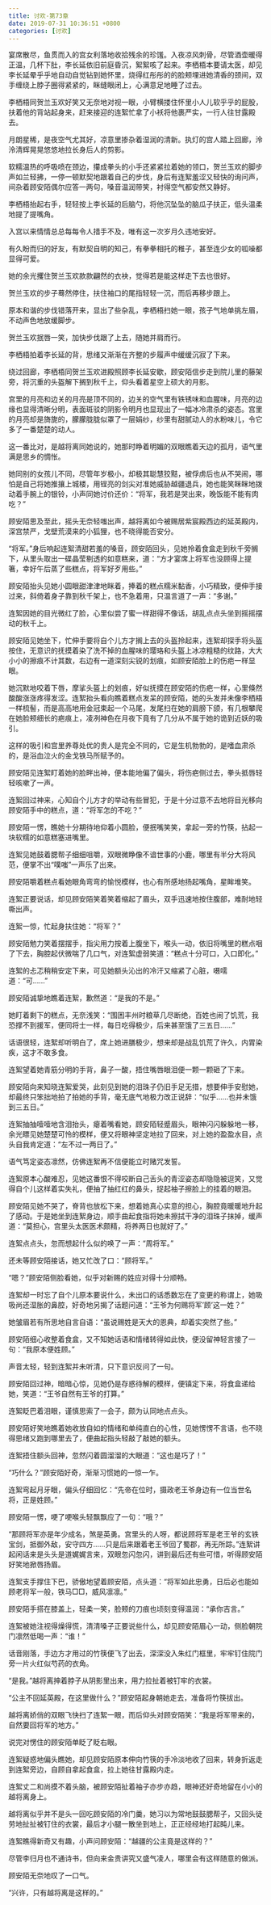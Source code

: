 ```yaml
---
title: 讨欢-第73章
date: 2019-07-31 10:36:51 +0800
categories: [讨欢]
---
```


宴席散尽，鱼贯而入的宫女利落地收拾残余的珍馐。入夜凉风刺骨，尽管酒壶暖得正温，几杯下肚，李长延依旧前庭昏沉，絮絮咳了起来。李栖梧本要请太医，却见李长延晕乎乎地自动自觉钻到她怀里，烧得红彤彤的的脸颊埋进她清香的颈间，双手缠绕上脖子圈得紧紧的，眯缝眼闭上，心满意足地睡了过去。

李栖梧同贺兰玉欢好笑又无奈地对视一眼，小臂横搂住怀里小人儿软乎乎的屁股，扶着他的背站起身来，赶来接迎的连絮忙拿了小袄将他裹严实，一行人往甘露殿去。

月朗星稀，是夜空气尤其好，凉意里掺杂着湿润的清新。执灯的宫人踏上回廊，泠泠清辉晃晃悠悠地拉长身后人的剪影。

软糯温热的呼吸喷在颈边，攥成拳头的小手还紧紧拉着她的领口，贺兰玉欢的脚步声如兰轻拂，一停一顿默契地跟着自己的步伐，身后有连絮羞涩又轻快的询问声，间杂着顾安陌偶尔应答一两句，嗓音温润带笑，衬得空气都安然又静好。

李栖梧抬起右手，轻轻按上李长延的后脑勺，将他沉坠坠的脑瓜子扶正，低头温柔地提了提嘴角。

入宫以来情情总总每每令人措手不及，唯有这一次岁月久违地安好。

有久盼而归的好友，有默契自明的知己，有拳拳相托的稚子，甚至连少女的呱噪都显得可爱。

她的余光攫住贺兰玉欢款款翩然的衣袂，觉得若是能这样走下去也很好。

贺兰玉欢的步子蓦然停住，扶住袖口的尾指轻轻一沉，而后再移步跟上。

原本和谐的步伐错落开来，显出了些杂乱，李栖梧扫她一眼，孩子气地单挑左眉，不动声色地放缓脚步。

贺兰玉欢抿唇一笑，加快步伐跟了上去，随她并肩而行。

李栖梧拍着李长延的背，思绪又渐渐在齐整的步履声中缓缓沉寂了下来。

绕过回廊，李栖梧同贺兰玉欢进殿照顾李长延安歇，顾安陌信步走到院儿里的藤架旁，将沉重的头盔解下搁到秋千上，仰头看着星空上硕大的月影。

宫里的月亮和边关的月亮是顶不同的，边关的空气里有铁锈味和血腥味，月亮的边缘也显得清晰分明，表面斑驳的阴影令明月也显现出了一幅冰冷肃杀的姿态。宫里的月亮却是旖旎的，朦朦胧胧似罩了一层娟纱，纱里有甜腻动人的水粉味儿，令它多了一番楚楚的动人。

这一番比对，是越将离同她说的，她那时睁着明媚的双眼瞧着天边的孤月，语气里满是思乡的惆怅。

她同别的女孩儿不同，尽管年岁极小，却极其聪慧狡黠，被俘虏后也从不哭闹，哪怕是自己将她推攘上城楼，用锃亮的剑尖对准她威胁越疆退兵，她也能笑眯眯地拨动着手腕上的银铃，小声同她讨价还价：“将军，我若是哭出来，晚饭能不能有肉吃？”

顾安陌思及至此，摇头无奈轻嗤出声，越将离如今被赐居紫宸殿西边的延英殿内，深宫禁严，戈壁荒漠来的小狐狸，也不晓得能否安分。

“将军。”身后响起连絮清甜若羞的嗓音，顾安陌回头，见她拎着食盒走到秋千旁搁下，从里头取出一碟晶莹剔透的如意糕来，道：“方才宴席上将军也没顾得上提箸，幸好午后蒸了些糕点，将军好歹用些。”

顾安陌抬头见她小圆眼甜津津地眯着，捧着的糕点糯米黏香，小巧精致，便伸手接过来，斜倚着身子靠到秋千架上，也不急着用，只温言道了一声：“多谢。”

连絮因她的目光微红了脸，心里似尝了蜜一样甜得不像话，胡乱点点头坐到摇摇摆动的秋千上。

顾安陌见她坐下，忙伸手要将自个儿方才搁上去的头盔拎起来，连絮却探手将头盔按住，无意识的抚摸着染了洗不掉的血腥味的璎珞和头盔上冰凉粗糙的纹路，大大小小的擦痕不计其数，右边有一道深刻尖锐的划痕，如顾安陌脸上的伤疤一样显眼。

她沉默地咬着下唇，摩挲头盔上的划痕，好似抚摸在顾安陌的伤疤一样，心里倏然酸酸涨涨疼得发涩。连絮抬头看向瞧着糕点发呆的顾安陌，她的头发并未像李栖梧一样梳髻，而是高高地用金冠束起一个马尾，发尾扫在她的肩膀下颌，有几根攀爬在她脸颊细长的疤痕上，凌冽神色在月夜下竟有了几分从不属于她的诡到近妖的吸引。

这样的吸引和宫里养尊处优的贵人是完全不同的，它是生机勃勃的，是嗜血肃杀的，是浴血泣火的金戈铁马所赋予的。

顾安陌见连絮盯着她的脸畔出神，便本能地偏了偏头，将伤疤侧过去，拳头抵唇轻轻咳嗽了一声。

连絮回过神来，心知自个儿方才的举动有些冒犯，于是十分过意不去地将目光移向顾安陌手中的糕点，道：“将军怎的不吃？”

顾安陌一愣，瞧她十分期待地仰着小圆脸，便抿嘴笑笑，拿起一旁的竹筷，拈起一块软糯的如意糕塞进嘴里。

连絮见她鼓着腮帮子细细咀嚼，双眼微睁像不谙世事的小鹿，哪里有半分大将风范，便掌不出“噗嗤”一声乐了出来。

顾安陌嚼着糕点看她眼角弯弯的愉悦模样，也心有所感地扬起嘴角，星眸堆笑。

连絮正要说话，却见顾安陌笑着笑着缩起了眉头，双手迅速地按住腹部，难耐地轻嘶出声。

连絮一惊，忙起身扶住她：“将军？”

顾安陌勉力笑着摆摆手，指尖用力按着上腹坐下，喉头一动，依旧将嘴里的糕点咽了下去，胸腔起伏微喘了几口气，对连絮虚弱笑道：“糕点十分可口，入口即化。”

连絮的忐忑稍稍安定下来，可见她额头沁出的冷汗又缩紧了心脏，嗫嚅道：“可……”

顾安陌诚挚地瞧着连絮，歉然道：“是我的不是。”

她盯着剩下的糕点，无奈浅笑：“围困丰州时粮草几尽断绝，百姓也闹了饥荒，我恐撑不到援军，便同将士一样，每日吃得极少，后来甚至饿了三五日……”

话语很轻，连絮却听明白了，席上她进膳极少，想来却是战乱饥荒了许久，内胃染疾，这才不敢多食。

连絮望着她青筋分明的手背，鼻子一酸，捂住嘴唇眼泪便一颗一颗砸了下来。

顾安陌向来知晓连絮爱哭，此刻见到她的泪珠子仍旧手足无措，想要伸手安慰她，却最终只笨拙地拍了拍她的手背，毫无底气地极力改正说辞：“似乎……也并未饿到三五日。”

连絮抽抽噎噎地含泪抬头，瘪着嘴看她，顾安陌轻蹙眉头，眼神闪闪躲躲地一移，余光瞟见她楚楚可怜的模样，便又将眼神坚定地拉了回来，对上她的盈盈水目，点头自我肯定道：“左不过一两日了。”

语气笃定姿态凛然，仿佛连絮再不信便能立时赌咒发誓。

连絮原本心酸难忍，见她这番恨不得咬断自己舌头的青涩姿态却隐隐被逗笑，又觉得自个儿这样着实失礼，便抽了抽红红的鼻头，捉起袖子擦脸上的挂着的眼泪。

顾安陌见她不哭了，脊背也放松下来，想着她真心实意的担心，胸腔竟暖暖地升起了感动。于是她坐到连絮身边，顺手曲起食指将她未擦拭干净的泪珠子抹掉，缓声道：“莫担心，宫里头太医医术颇精，将养两日也就好了。”

连絮点点头，忽而想起什么似的唤了一声：“周将军。”

还未等顾安陌接话，她又忙改了口：“顾将军。”

“嗯？”顾安陌侧脸看她，似乎对新赐的姓应对得十分顺畅。

连絮却一时忘了自个儿原本要说什么，未出口的话悉数忘在了变更的称谓上，她吸吸尚还湿胀的鼻腔，好奇地另揭了话题问道：“王爷为何赐将军’顾’这一姓？”

她皱眉若有所思地自言自语：“虽说赐姓是天大的恩典，却着实突然了些。”

顾安陌细心收整着食盒，又不知她话语和情绪转得如此快，便没留神轻言接了一句：“我原本便姓顾。”

声音太轻，轻到连絮并未听清，只下意识反问了一句。

顾安陌回过神，暗暗心惊，见她仍是存惑待解的模样，便镇定下来，将食盒递给她，笑道：“王爷自然有王爷的打算。”

连絮眨巴着泪眼，谨慎思索了一会子，颇为认同地点点头。

顾安陌好笑地瞧着她收放自如的情绪和单纯直白的心性，见她愣愣不言语，也不晓得思绪又跑到哪里去了，便曲起指头轻敲了敲她的额头。

连絮捂住额头回神，忽然闪着圆溜溜的大眼道：“这也是巧了！”

“巧什么？”顾安陌好奇，渐渐习惯她的一惊一乍。

连絮弯起月牙眼，偏头仔细回忆：“先帝在位时，摄政老王爷身边有一位当世名将，正是姓顾。”

顾安陌一愣，哽了哽喉头轻飘飘应了一句：“哦？”

“那顾将军亦是年少成名，煞是英勇。宫里头的人呀，都说顾将军是老王爷的玄铁宝剑，抵御外敌，安守四方……只是后来跟着老王爷回了蜀郡，再无所踪。”连絮讲起闲话来是头头是道娓娓言来，双眼忽闪忽闪，讲到最后还有些可惜，听得顾安陌好笑地掀唇扬眉。

连絮支手撑住下巴，骄傲地望着顾安陌，点头道：“将军如此忠勇，日后必也能如顾老将军一般，铁马□□，威风凛凛。”

顾安陌手搭在膝盖上，轻柔一笑，脸颊的刀痕也顷刻变得温润：“承你吉言。”

连絮被她注视得燥得慌，清清嗓子正要说些什么，却见顾安陌眉心一动，侧脸朝院门凛然低喝一声：“谁！”

话音刚落，手边方才用过的竹筷便飞了出去，深深没入朱红门框里，牢牢钉住院门旁一片火红似芍药的衣角。

“是我。”越将离抻着脖子从阴影里出来，用力拉扯着被钉牢的衣裳。

“公主不回延英殿，在这里做什么？”顾安陌起身朝她走去，准备将竹筷拔出。

越将离娇俏的双眼飞快扫了连絮一眼，而后仰头对顾安陌笑：“我是将军带来的，自然要回将军的地方。”

说完对愣住的顾安陌单眨了眨右眼。

连絮疑惑地偏头瞧她，却见顾安陌原本伸向竹筷的手冷淡地收了回来，转身折返走到连絮旁边，自顾自拿起食盒，拉上她往甘露殿内走。

连絮丈二和尚摸不着头脑，被顾安陌扯着袖子亦步亦趋，眼神还好奇地留在小小的越将离身上。

越将离似乎并不是头一回吃顾安陌的冷门羹，她习以为常地鼓鼓腮帮子，又回头徒劳地扯扯被钉住的衣裳，最后才小腿一散坐到地上，正正经经地打起盹儿来。

连絮瞧得新奇又有趣，小声问顾安陌：“越疆的公主竟是这样的？”

尽管李归月也不通诗书，但向来金贵讲究又盛气凌人，哪里会有这样随意的做派。

顾安陌无奈地叹了一口气。

“兴许，只有越将离是这样的。”

